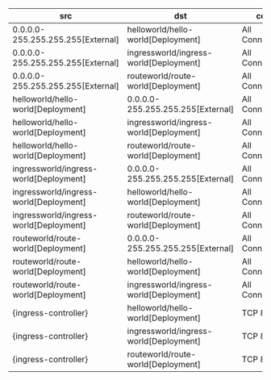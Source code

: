 | src | dst | conn |
|-----|-----|------|
| 0.0.0.0-255.255.255.255[External] | helloworld/hello-world[Deployment] | All Connections |
| 0.0.0.0-255.255.255.255[External] | ingressworld/ingress-world[Deployment] | All Connections |
| 0.0.0.0-255.255.255.255[External] | routeworld/route-world[Deployment] | All Connections |
| helloworld/hello-world[Deployment] | 0.0.0.0-255.255.255.255[External] | All Connections |
| helloworld/hello-world[Deployment] | ingressworld/ingress-world[Deployment] | All Connections |
| helloworld/hello-world[Deployment] | routeworld/route-world[Deployment] | All Connections |
| ingressworld/ingress-world[Deployment] | 0.0.0.0-255.255.255.255[External] | All Connections |
| ingressworld/ingress-world[Deployment] | helloworld/hello-world[Deployment] | All Connections |
| ingressworld/ingress-world[Deployment] | routeworld/route-world[Deployment] | All Connections |
| routeworld/route-world[Deployment] | 0.0.0.0-255.255.255.255[External] | All Connections |
| routeworld/route-world[Deployment] | helloworld/hello-world[Deployment] | All Connections |
| routeworld/route-world[Deployment] | ingressworld/ingress-world[Deployment] | All Connections |
| {ingress-controller} | helloworld/hello-world[Deployment] | TCP 8000 |
| {ingress-controller} | ingressworld/ingress-world[Deployment] | TCP 8090 |
| {ingress-controller} | routeworld/route-world[Deployment] | TCP 8060 |

